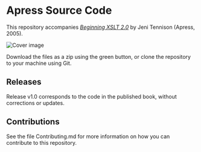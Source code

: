 # Apress Source Code

This repository accompanies [*Beginning XSLT 2.0*](http://www.apress.com/9781590593240) by Jeni Tennison (Apress, 2005).

![Cover image](9781590593240.jpg)

Download the files as a zip using the green button, or clone the repository to your machine using Git.

## Releases

Release v1.0 corresponds to the code in the published book, without corrections or updates.

## Contributions

See the file Contributing.md for more information on how you can contribute to this repository.
